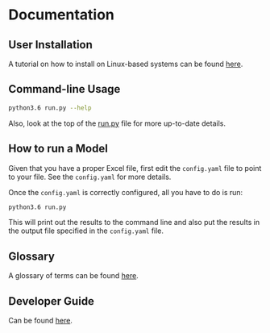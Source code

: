 # Documentation

## User Installation

A tutorial on how to install on Linux-based systems can be found
[here](install/linux.sh).

## Command-line Usage

```bash
python3.6 run.py --help
```

Also, look at the top of the [run.py](../run.py) file for more up-to-date 
details.

## How to run a Model

Given that you have a proper Excel file, first edit the `config.yaml` file to
point to your file. See the `config.yaml` for more details.

Once the `config.yaml` is correctly configured, all you have to do is run:
```bash
python3.6 run.py
```

This will print out the results to the command line and also put the results in
the output file specified in the `config.yaml` file.

## Glossary

A glossary of terms can be found [here](glossary.md).

## Developer Guide

Can be found [here](dev_guide.md).
